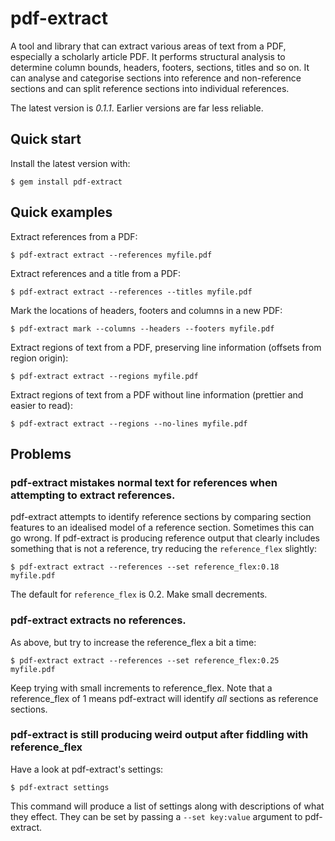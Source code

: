 pdf-extract
===========

A tool and library that can extract various areas of text from a PDF, especially a
scholarly article PDF. It performs structural analysis to determine column bounds, 
headers, footers, sections, titles and so on. It can analyse and categorise sections 
into reference and non-reference sections and can split reference sections into 
individual references.

The latest version is *0.1.1*. Earlier versions are far less reliable.

## Quick start

Install the latest version with:

    $ gem install pdf-extract

## Quick examples

Extract references from a PDF:

    $ pdf-extract extract --references myfile.pdf

Extract references and a title from a PDF:

    $ pdf-extract extract --references --titles myfile.pdf

Mark the locations of headers, footers and columns in a new PDF:

    $ pdf-extract mark --columns --headers --footers myfile.pdf

Extract regions of text from a PDF, preserving line information (offsets from region
origin):

    $ pdf-extract extract --regions myfile.pdf

Extract regions of text from a PDF without line information (prettier and easier to read):

    $ pdf-extract extract --regions --no-lines myfile.pdf

## Problems

### pdf-extract mistakes normal text for references when attempting to extract references.

pdf-extract attempts to identify reference sections by comparing section features to
an idealised model of a reference section. Sometimes this can go wrong. If pdf-extract
is producing reference output that clearly includes something that is not a reference, try
reducing the `reference_flex` slightly:

    $ pdf-extract extract --references --set reference_flex:0.18 myfile.pdf

The default for `reference_flex` is 0.2. Make small decrements.

### pdf-extract extracts no references.

As above, but try to increase the reference_flex a bit a time:

    $ pdf-extract extract --references --set reference_flex:0.25 myfile.pdf

Keep trying with small increments to reference_flex. Note that a reference_flex of
1 means pdf-extract will identify *all* sections as reference sections.

### pdf-extract is still producing weird output after fiddling with reference_flex

Have a look at pdf-extract's settings:

    $ pdf-extract settings

This command will produce a list of settings along with descriptions of what they effect.
They can be set by passing a `--set key:value` argument to pdf-extract.

